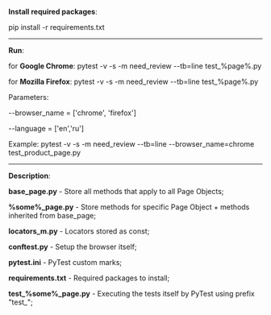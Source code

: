 **Install required packages**:

pip install -r requirements.txt

** **
**Run**:

for **Google Chrome**:
pytest -v -s -m need_review --tb=line test_%page%.py

for **Mozilla Firefox**:
pytest -v -s -m need_review --tb=line test_%page%.py

Parameters: 

--browser_name = ['chrome', 'firefox']

--language = ['en','ru']


Example: pytest -v -s -m need_review --tb=line --browser_name=chrome test_product_page.py

** **
**Description**: 

**base_page.py** - Store all methods that apply to all Page Objects;

**%some%_page.py** - Store methods for specific Page Object + methods inherited from base_page;

**locators_m.py** - Locators stored as const;

**conftest.py** - Setup the browser itself;

**pytest.ini** - PyTest custom marks;

**requirements.txt** - Required packages to install;

**test_%some%_page.py** - Executing the tests itself by PyTest using prefix "test_";

